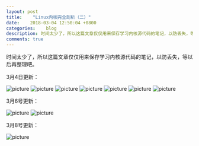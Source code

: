 ```yaml
---
layout: post
title:    "Linux内核完全剖析（二）"
date:    2018-03-04 12:50:04 +0800
categories:    blog
description: 时间太少了，所以这篇文章仅仅用来保存学习内核源代码的笔记，以防丢失，等以后再整理吧
comments: true
---
```


时间太少了，所以这篇文章仅仅用来保存学习内核源代码的笔记，以防丢失，等以后再整理吧。

3月4日更新：

<img src="../images/linux_kernel_source_code_note/IMG_20180304_223334.jpg" alt="picture"/>

<img src="../images/linux_kernel_source_code_note/IMG_20180304_223214.jpg" alt="picture"/>

<img src="../images/linux_kernel_source_code_note/IMG_20180304_223241.jpg" alt="picture"/>

<img src="../images/linux_kernel_source_code_note/IMG_20180304_223303.jpg" alt="picture"/>

<img src="../images/linux_kernel_source_code_note/IMG_20180304_223316.jpg" alt="picture"/>

<img src="../images/linux_kernel_source_code_note/IMG_20180304_223403.jpg" alt="picture"/>

<img src="../images/linux_kernel_source_code_note/IMG_20180304_223430.jpg" alt="picture"/>

3月6号更新：

<img src="../images/linux_kernel_source_code_note/IMG_20180306_223250_HHT.jpg" alt="picture"/>

<img src="../images/linux_kernel_source_code_note/IMG_20180306_223301_HHT.jpg" alt="picture"/>

3月8号更新：

<img src="../images/linux_kernel_source_code_note/IMG_20180308_235315.jpg" alt="picture"/>
